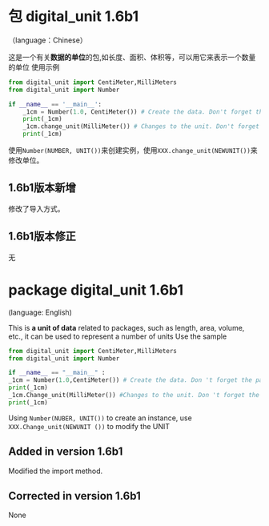 # 包 digital_unit 1.6b1
（language：Chinese）

这是一个有关**数据的单位**的包,如长度、面积、体积等，可以用它来表示一个数量的单位
使用示例
``` python
from digital_unit import CentiMeter,MilliMeters
from digital_unit import Number

if __name__ == '__main__':
    _1cm = Number(1.0, CentiMeter()) # Create the data. Don't forget the parentheses!
    print(_1cm)
    _1cm.change_unit(MilliMeter()) # Changes to the unit. Don't forget the parentheses!
    print(_1cm)
```
使用`Number(NUMBER, UNIT())`来创建实例，使用`XXX.change_unit(NEWUNIT())`来修改单位。
## 1.6b1版本新增
修改了导入方式。

## 1.6b1版本修正
无

# package digital_unit 1.6b1
(language: English)

This is **a unit of data** related to packages, such as length, area, volume, etc., it can be used to represent a number of units
Use the sample
```python
from digital_unit import CentiMeter,MilliMeters
from digital_unit import Number

if __name__ == "__main__" :
_1cm = Number(1.0,CentiMeter()) # Create the data. Don 't forget the parentheses.
print(_1cm)
_1cm.Change_unit(MilliMeter()) #Changes to the unit. Don 't forget the parentheses.
print(_1cm)
```
Using ` Number(NUBER, UNIT()) ` to create an instance, use ` XXX.Change_unit(NEWUNIT ()) ` to modify the UNIT

## Added in version 1.6b1
Modified the import method.

## Corrected in version 1.6b1
None
